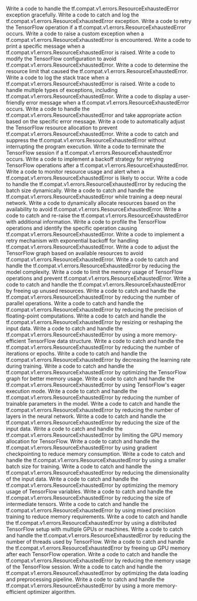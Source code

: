 Write a code to handle the tf.compat.v1.errors.ResourceExhaustedError exception gracefully.
Write a code to catch and log the tf.compat.v1.errors.ResourceExhaustedError exception.
Write a code to retry the TensorFlow operation if a tf.compat.v1.errors.ResourceExhaustedError occurs.
Write a code to raise a custom exception when a tf.compat.v1.errors.ResourceExhaustedError is encountered.
Write a code to print a specific message when a tf.compat.v1.errors.ResourceExhaustedError is raised.
Write a code to modify the TensorFlow configuration to avoid tf.compat.v1.errors.ResourceExhaustedError.
Write a code to determine the resource limit that caused the tf.compat.v1.errors.ResourceExhaustedError.
Write a code to log the stack trace when a tf.compat.v1.errors.ResourceExhaustedError is raised.
Write a code to handle multiple types of exceptions, including tf.compat.v1.errors.ResourceExhaustedError.
Write a code to display a user-friendly error message when a tf.compat.v1.errors.ResourceExhaustedError occurs.
Write a code to handle the tf.compat.v1.errors.ResourceExhaustedError and take appropriate action based on the specific error message.
Write a code to automatically adjust the TensorFlow resource allocation to prevent tf.compat.v1.errors.ResourceExhaustedError.
Write a code to catch and suppress the tf.compat.v1.errors.ResourceExhaustedError without interrupting the program execution.
Write a code to terminate the TensorFlow session if a tf.compat.v1.errors.ResourceExhaustedError occurs.
Write a code to implement a backoff strategy for retrying TensorFlow operations after a tf.compat.v1.errors.ResourceExhaustedError.
Write a code to monitor resource usage and alert when a tf.compat.v1.errors.ResourceExhaustedError is likely to occur.
Write a code to handle the tf.compat.v1.errors.ResourceExhaustedError by reducing the batch size dynamically.
Write a code to catch and handle the tf.compat.v1.errors.ResourceExhaustedError while training a deep neural network.
Write a code to dynamically allocate resources based on the availability to avoid tf.compat.v1.errors.ResourceExhaustedError.
Write a code to catch and re-raise the tf.compat.v1.errors.ResourceExhaustedError with additional information.
Write a code to profile the TensorFlow operations and identify the specific operation causing tf.compat.v1.errors.ResourceExhaustedError.
Write a code to implement a retry mechanism with exponential backoff for handling tf.compat.v1.errors.ResourceExhaustedError.
Write a code to adjust the TensorFlow graph based on available resources to avoid tf.compat.v1.errors.ResourceExhaustedError.
Write a code to catch and handle the tf.compat.v1.errors.ResourceExhaustedError by reducing the model complexity.
Write a code to limit the memory usage of TensorFlow operations and prevent tf.compat.v1.errors.ResourceExhaustedError.
Write a code to catch and handle the tf.compat.v1.errors.ResourceExhaustedError by freeing up unused resources.
Write a code to catch and handle the tf.compat.v1.errors.ResourceExhaustedError by reducing the number of parallel operations.
Write a code to catch and handle the tf.compat.v1.errors.ResourceExhaustedError by reducing the precision of floating-point computations.
Write a code to catch and handle the tf.compat.v1.errors.ResourceExhaustedError by resizing or reshaping the input data.
Write a code to catch and handle the tf.compat.v1.errors.ResourceExhaustedError by using a more memory-efficient TensorFlow data structure.
Write a code to catch and handle the tf.compat.v1.errors.ResourceExhaustedError by reducing the number of iterations or epochs.
Write a code to catch and handle the tf.compat.v1.errors.ResourceExhaustedError by decreasing the learning rate during training.
Write a code to catch and handle the tf.compat.v1.errors.ResourceExhaustedError by optimizing the TensorFlow graph for better memory usage.
Write a code to catch and handle the tf.compat.v1.errors.ResourceExhaustedError by using TensorFlow's eager execution mode.
Write a code to catch and handle the tf.compat.v1.errors.ResourceExhaustedError by reducing the number of trainable parameters in the model.
Write a code to catch and handle the tf.compat.v1.errors.ResourceExhaustedError by reducing the number of layers in the neural network.
Write a code to catch and handle the tf.compat.v1.errors.ResourceExhaustedError by reducing the size of the input data.
Write a code to catch and handle the tf.compat.v1.errors.ResourceExhaustedError by limiting the GPU memory allocation for TensorFlow.
Write a code to catch and handle the tf.compat.v1.errors.ResourceExhaustedError by using gradient checkpointing to reduce memory consumption.
Write a code to catch and handle the tf.compat.v1.errors.ResourceExhaustedError by using a smaller batch size for training.
Write a code to catch and handle the tf.compat.v1.errors.ResourceExhaustedError by reducing the dimensionality of the input data.
Write a code to catch and handle the tf.compat.v1.errors.ResourceExhaustedError by optimizing the memory usage of TensorFlow variables.
Write a code to catch and handle the tf.compat.v1.errors.ResourceExhaustedError by reducing the size of intermediate tensors.
Write a code to catch and handle the tf.compat.v1.errors.ResourceExhaustedError by using mixed precision training to reduce memory requirements.
Write a code to catch and handle the tf.compat.v1.errors.ResourceExhaustedError by using a distributed TensorFlow setup with multiple GPUs or machines.
Write a code to catch and handle the tf.compat.v1.errors.ResourceExhaustedError by reducing the number of threads used by TensorFlow.
Write a code to catch and handle the tf.compat.v1.errors.ResourceExhaustedError by freeing up GPU memory after each TensorFlow operation.
Write a code to catch and handle the tf.compat.v1.errors.ResourceExhaustedError by reducing the memory usage of the TensorFlow session.
Write a code to catch and handle the tf.compat.v1.errors.ResourceExhaustedError by optimizing the data loading and preprocessing pipeline.
Write a code to catch and handle the tf.compat.v1.errors.ResourceExhaustedError by using a more memory-efficient optimizer algorithm.